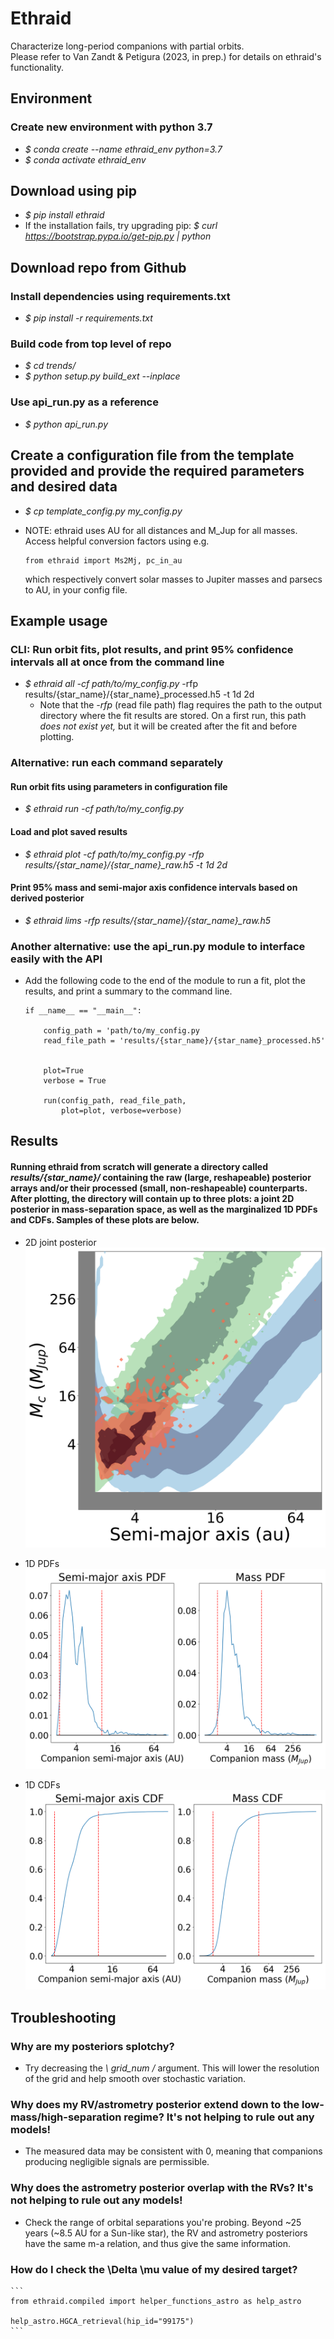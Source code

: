 # Ethraid

Characterize long-period companions with partial orbits.  
Please refer to Van Zandt \& Petigura (2023, in prep.) for details on ethraid's functionality.

## Environment
### Create new environment with python 3.7
- *\$ conda create --name ethraid_env python=3.7*
- *\$ conda activate ethraid_env*

## Download using pip
- *\$ pip install ethraid*
- If the installation fails, try upgrading pip: *\$ curl https://bootstrap.pypa.io/get-pip.py | python*

## Download repo from Github
### Install dependencies using requirements.txt 
- *\$ pip install -r requirements.txt*

### Build code from top level of repo
- *\$ cd trends/*
- *\$ python setup.py build_ext --inplace*

### Use api_run.py as a reference
- *\$ python api_run.py*

## Create a configuration file from the template provided and provide the required parameters and desired data
- *\$ cp template_config.py my_config.py*
- NOTE: ethraid uses AU for all distances and M_Jup for all masses. Access helpful conversion factors using e.g.

    ```
    from ethraid import Ms2Mj, pc_in_au
    ```
    which respectively convert solar masses to Jupiter masses and parsecs to AU, in your config file.

## Example usage
### CLI: Run orbit fits, plot results, and print 95\% confidence intervals all at once from the command line
- *\$ ethraid all -cf path/to/my_config.py* -rfp results/\{star_name\}/\{star_name\}_processed.h5 -t 1d 2d
    - Note that the *-rfp* (read file path) flag requires the path to the output directory where the fit results are stored. On a first run, this path *does not exist yet,* but it will be created after the fit and before plotting.

### Alternative: run each command separately

#### Run orbit fits using parameters in configuration file
- *\$ ethraid run -cf path/to/my_config.py*
#### Load and plot saved results
- *\$ ethraid plot -cf path/to/my_config.py -rfp results/\{star_name\}/\{star_name\}_raw.h5 -t 1d 2d*
#### Print 95\% mass and semi-major axis confidence intervals based on derived posterior
- *\$ ethraid lims -rfp results/\{star_name\}/\{star_name\}_raw.h5*

### Another alternative: use the api_run.py module to interface easily with the API

- Add the following code to the end of the module to run a fit, plot the results, and print a summary to the command line.

    ```
    if __name__ == "__main__":
    
        config_path = 'path/to/my_config.py
        read_file_path = 'results/{star_name}/{star_name}_processed.h5'
    
    
        plot=True
        verbose = True
    
        run(config_path, read_file_path,
            plot=plot, verbose=verbose)
    ```

## Results
#### Running ethraid from scratch will generate a directory called *results/\{star_name\}/* containing the raw (large, reshapeable) posterior arrays and/or their processed (small, non-reshapeable) counterparts. After plotting, the directory will contain up to three plots: a joint 2D posterior in mass-separation space, as well as the marginalized 1D PDFs and CDFs. Samples of these plots are below.

- 2D joint posterior
    ![2d_pdf](ethraid/example/191939/191939_2d.png)

- 1D PDFs
    ![1d_pdf](ethraid/example/191939/191939_pdf_1d.png)

- 1D CDFs
    ![1d_cdf](ethraid/example/191939/191939_cdf_1d.png)


## Troubleshooting

### Why are my posteriors splotchy?
- Try decreasing the *\ grid_num /* argument. This will lower the resolution of the grid and help smooth over stochastic variation.

### Why does my RV/astrometry posterior extend down to the low-mass/high-separation regime? It's not helping to rule out any models!
- The measured data may be consistent with 0, meaning that companions producing negligible signals are permissible.

### Why does the astrometry posterior overlap with the RVs? It's not helping to rule out any models!
- Check the range of orbital separations you're probing. Beyond ~25 years (~8.5 AU for a Sun-like star), the RV and astrometry posteriors have the same m-a relation, and thus give the same information.

### How do I check the \Delta \mu value of my desired target?
    ```
    from ethraid.compiled import helper_functions_astro as help_astro
    
    help_astro.HGCA_retrieval(hip_id="99175")
    ```
